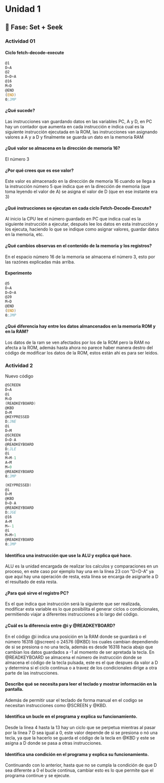 # Unidad 1

## 🔎 Fase: Set + Seek

### Actividad 01
#### Ciclo fetch-decode-execute
``` asm
@1
D=A
@2
D=D+A
@16
M=D
@END
(END)
0;JMP
```

#### ¿Qué sucede?
Las instrucciones van guardando datos en las variables PC, A y D, en PC hay un contador que aumenta en cada instrucción e indica cual es la siguiente instrucción ejecutada en la ROM, las instrucciones van asignando valores a A y a D y finalmente se guarda un dato en la memoria RAM

#### ¿Qué valor se almacena en la dirección de memoria 16?                          
El número 3

#### ¿Por qué crees que es ese valor?
Este valor es almacenado en la dirección de memoria 16 cuando se llega a la instrucción número 5 que indica que en la dirección de memoria (que toma leyendo el valor de A) se asigna el valor de D (que en ese instante era 3)


#### ¿Qué instrucciones se ejecutan en cada ciclo Fetch-Decode-Execute?
Al inicio la CPU lee el número guardado en PC que indica cual es la siguiente instrucción a ejecutar, después lee los datos en esta instrucción y los ejecuta, haciendo lo que se indique como asignar valores, guardar datos en la memoria, etc.

#### ¿Qué cambios observas en el contenido de la memoria y los registros?
En el espacio número 16 de la memoria se almacena el número 3, esto por las razónes explicadas más arriba.

#### Experimento
``` asm
@5
D=A
D=D+A
@20
M=D
@END
(END)
0;JMP
```

#### ¿Qué diferencia hay entre los datos almancenados en la memoria ROM y en la RAM?
Los datos de la ram se ven afectados por los de la ROM pero la RAM no afecta a la ROM, además hasta ahora no parece haber manera destro del código de modificar los datos de la ROM, estos están ahi es para ser leidos.

### Actividad 2
Nuevo código
``` asm
@SCREEN
D=A
@i
M=D
(READKEYBOARD)
@KBD
D=M
@KEYPRESSED
D;JNE
@i
D=M
@SCREEN
D=D-A
@READKEYBOARD
D;JLE
@i
M=M-1
A=M
M=0
@READKEYBOARD
0;JMP

(KEYPRESSED)
@i
D=M
@KBD
D=D-A
@READKEYBOARD
D;JGE
@16
A=M
M=-1
@i
M=M+1
@READKEYBOARD
0;JMP
```
#### Identifica una instrucción que use la ALU y explica qué hace.
ALU es la unidad encargada de realizar los calculos y comparaciones en un proceso, en este caso por ejemplo hay una en la línea 23 con "D=D-A" ya que aquí hay una operación de resta, esta línea se encarga de asignarle a D el resultado de esta resta.

#### ¿Para qué sirve el registro PC?
Es el que indica que instrucción será la siguiente que ser realizada, modificar esta variable es lo que posibilita el generar ciclos o condicionales, permitiendo viajar a diferentes instrucciones a lo largo del código.

#### ¿Cuál es la diferencia entre @i y @READKEYBOARD?
En el código @i indica una posición en la RAM donde se guardará o el número 16318 (@screen) o 24576 (@KBD) los cuales cambian dependiendo de si se presiona o no una tecla, además es desde 16318 hacia abajo que cambian los datos guardados a -1 al momento de ser apretada la tecla. En @READKEYBOARD se almacena el número de instrucción donde se almacena el código de la tecla pulsada, este es el que despues da valor a D y determina si el ciclo continua o a travez de los condicionales dirige a otra parte de las instrucciones.

#### Describe qué se necesita para leer el teclado y mostrar información en la pantalla.
Además de permitir usar el teclado de forma manual en el codigo se necesitan instrucciones como @SCREEN y @KBD.

#### Identifica un bucle en el programa y explica su funcionamiento.
Desde la línea 4 hasta la 13 hay un ciclo que se perpetua mientras al pasar por la línea 7 D sea igual a 0, este valor depende de si se presiona o nó una tecla, ya que la hacerlo se guarda el código de la tecla en @KBD y este se asigna a D donde se pasa a otras instrucciones.

#### Identifica una condición en el programa y explica su funcionamiento.
Continuando con lo anterior, hasta que no se cumpla la condición de que D sea diferente a 0 el bucle continua, cambiar esto es lo que permite que el programa continue y se ejecute.
